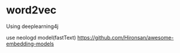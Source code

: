# word2vec
Using deeplearning4j

use neologd model(fastText)
https://github.com/Hironsan/awesome-embedding-models
